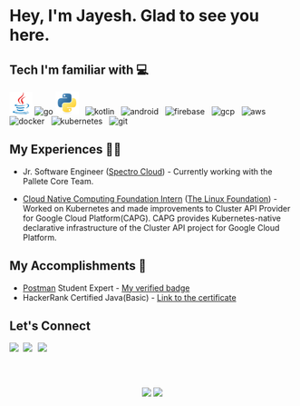 # Hey, I'm Jayesh. Glad to see you here.

## Tech I'm familiar with 💻

<p align="left"> <img src="https://raw.githubusercontent.com/devicons/devicon/master/icons/java/java-original.svg" alt="java" width="40" height="40"/> <img src="https://seeklogo.com/images/G/go-logo-046185B647-seeklogo.com.png" alt="go" width="31" height="35"/> <img src="https://raw.githubusercontent.com/devicons/devicon/master/icons/python/python-original.svg" alt="python" width="41" height="41"/> &nbsp;  <img src="https://www.vectorlogo.zone/logos/kotlinlang/kotlinlang-icon.svg" alt="kotlin" width="28" height="35"/> &nbsp; <img src="https://iconape.com/wp-content/png_logo_vector/android-robot-head.png" alt="android" width="38" height="40"/>  &nbsp; <img src="https://www.vectorlogo.zone/logos/firebase/firebase-icon.svg" alt="firebase" width="28" height="35"/> &nbsp; <img src="https://www.vectorlogo.zone/logos/google_cloud/google_cloud-icon.svg" alt="gcp" width="35" height="34"/> &nbsp; <img src="https://upload.wikimedia.org/wikipedia/commons/thumb/9/93/Amazon_Web_Services_Logo.svg/1280px-Amazon_Web_Services_Logo.svg.png" alt="aws" width="45" height="28"/> &nbsp; <img src="https://www.vectorlogo.zone/logos/docker/docker-icon.svg" alt="docker" width="41" height="45"/> &nbsp; <img src="https://www.vectorlogo.zone/logos/kubernetes/kubernetes-icon.svg" alt="kubernetes" width="35" height="35"/> &nbsp; <img src="https://www.vectorlogo.zone/logos/git-scm/git-scm-icon.svg" alt="git" width="35" height="35"/> </p>

## My Experiences 👨‍💻

- Jr. Software Engineer ([Spectro Cloud](https://www.spectrocloud.com/)) - Currently working with the Pallete Core Team.

- [Cloud Native Computing Foundation Intern](https://mentorship.lfx.linuxfoundation.org/project/9e7f18e3-68ee-44f8-ac74-55e802fce8e3) ([The Linux Foundation](https://www.linuxfoundation.org/)) - Worked on Kubernetes and made improvements to Cluster API Provider for Google Cloud Platform(CAPG). CAPG provides Kubernetes-native declarative infrastructure of the Cluster API project for Google Cloud Platform.

## My Accomplishments 🏅

- [Postman](https://www.postman.com/) Student Expert - [My verified badge](https://badgr.com/public/assertions/NejGCGymT4-J6Zf5XqsR6Q?identity__email=jayesh0200@gmail.com)
- HackerRank Certified Java(Basic) - [Link to the certificate](https://www.hackerrank.com/certificates/f12875dd73f0)

## Let's Connect

<a href="mailto:jayesh0200@gmail.com">
  <img align="left" width="24px" src="https://www.vectorlogo.zone/logos/gmail/gmail-icon.svg" />
</a>
<a href="https://twitter.com/jayeshstwter">
  <img align="left" width="26px" src="https://www.vectorlogo.zone/logos/twitter/twitter-official.svg" />
</a>
<a href="https://www.linkedin.com/in/jayesh-srivastava/">
  <img align="left" width="25px" src="https://www.vectorlogo.zone/logos/linkedin/linkedin-icon.svg" />
</a>

<br />
<br />
<p>&nbsp;</p>

<p align="center">

  <img width="49%" src="https://github-readme-stats.vercel.app/api?username=jayesh-srivastava&theme=react&show_icons=true" />
  <img width="49%" src ="http://github-readme-streak-stats.herokuapp.com?user=jayesh-srivastava&theme=react" />
</p>

<br />
